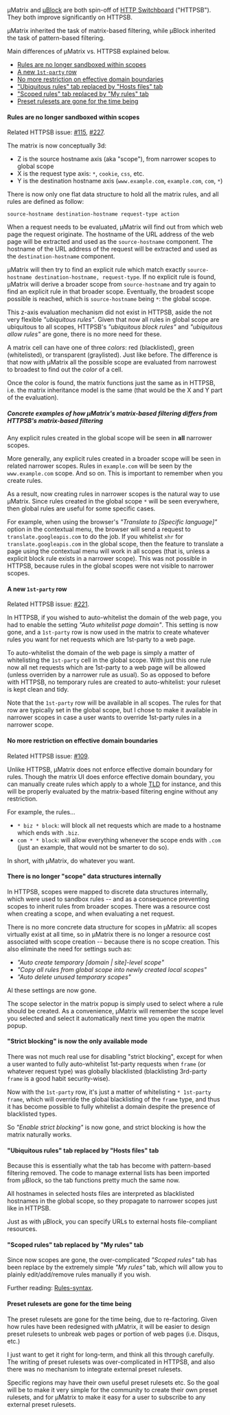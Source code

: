 µMatrix and [µBlock](https://github.com/gorhill/uBlock) are both spin-off of [HTTP Switchboard](https://github.com/gorhill/httpswitchboard) ("HTTPSB"). They both improve significantly on HTTPSB.

µMatrix inherited the task of matrix-based filtering, while µBlock inherited the task of pattern-based filtering.

Main differences of µMatrix vs. HTTPSB explained below.

- [Rules are no longer sandboxed within scopes](#rules-are-no-longer-sandboxed-within-scopes)
- [A new `1st-party` row](#a-new-1st-party-row)
- [No more restriction on effective domain boundaries](#no-more-restriction-on-effective-domain-boundaries)
- ["Ubiquitous rules" tab replaced by "Hosts files" tab](#ubiquitous-rules-tab-replaced-by-hosts-files-tab)
- ["Scoped rules" tab replaced by "My rules" tab](#ubiquitous-rules-tab-replaced-by-hosts-files-tab)
- [Preset rulesets are gone for the time being](#ubiquitous-rules-tab-replaced-by-hosts-files-tab)

#### Rules are no longer sandboxed within scopes

Related HTTPSB issue: [#115](https://github.com/gorhill/httpswitchboard/issues/115), [#227](https://github.com/gorhill/httpswitchboard/issues/227).

The matrix is now conceptually 3d:
- Z is the source hostname axis (aka "scope"), from narrower scopes to global scope
- X is the request type axis: `*`, `cookie`, `css`, etc.
- Y is the destination hostname axis (`www.example.com`, `example.com`, `com`, `*`)

There is now only one flat data structure to hold all the matrix rules, and all rules are defined as follow:

`source-hostname destination-hostname request-type action`

When a request needs to be evaluated, µMatrix will find out from which web page the request originate. The hostname of the URL address of the web page will be extracted and used as the `source-hostname` component. The hostname of the URL address of the request will be extracted and used as the `destination-hostname` component.

µMatrix will then try to find an explicit rule which match exactly `source-hostname destination-hostname, request-type`. If no explicit rule is found, µMatrix will derive a broader scope from `source-hostname` and try again to find an explicit rule in that broader scope. Eventually, the broadest scope possible is reached, which is `source-hostname` being `*`: the global scope.

This z-axis evaluation mechanism did not exist in HTTPSB, aside the not very flexible _"ubiquitous rules"_. Given that now all rules in global scope are ubiquitous to all scopes, HTTPSB's _"ubiquitous block rules"_ and _"ubiquitous allow rules"_ are gone, there is no more need for these.

A matrix cell can have one of three _colors_: red (blacklisted), green (whitelisted), or transparent (graylisted). Just like before. The difference is that now with µMatrix all the possible scope are evaluated from narrowest to broadest to find out the _color_ of a cell.

Once the color is found, the matrix functions just the same as in HTTPSB, i.e. the matrix inheritance model is the same (that would be the X and Y part of the evaluation).

##### Concrete examples of how µMatrix's matrix-based filtering differs from HTTPSB's matrix-based filtering 

Any explicit rules created in the global scope will be seen in **all** narrower scopes.

More generally, any explicit rules created in a broader scope will be seen in related narrower scopes. Rules in `example.com` will be seen by the `www.example.com` scope. And so on. This is important to remember when you create rules.

As a result, now creating rules in narrower scopes is the natural way to use µMatrix. Since rules created in the global scope `*` will be seen everywhere, then global rules are useful for some specific cases. 

For example, when using the browser's _"Translate to [Specific language]"_ option in the contextual menu, the browser will send a request to `translate.googleapis.com` to do the job. If you whitelist `xhr` for `translate.googleapis.com` in the global scope, then the feature to translate a page using the contextual menu will work in all scopes (that is, unless a explicit block rule exists in a narrower scope). This was not possible in HTTPSB, because rules in the global scopes were not visible to narrower scopes.

#### A new `1st-party` row

Related HTTPSB issue: [#221](https://github.com/gorhill/httpswitchboard/issues/221).

In HTTPSB, if you wished to auto-whitelist the domain of the web page, you had to enable the setting _"Auto whitelist page domain"_. This setting is now gone, and a `1st-party` row is now used in the matrix to create whatever rules you want for net requests which are 1st-party to a web page.

To auto-whitelist the domain of the web page is simply a matter of whitelisting the `1st-party` cell in the global scope. With just this one rule now all net requests which are 1st-party to a web page will be allowed (unless overriden by a narrower rule as usual). So as opposed to before with HTTPSB, no temporary rules are created to auto-whitelist: your ruleset is kept clean and tidy.

Note that the `1st-party` row will be available in all scopes. The rules for that row are typically set in the global scope, but I chose to make it available in narrower scopes in case a user wants to override 1st-party rules in a narrower scope.

#### No more restriction on effective domain boundaries

Related HTTPSB issue: [#109](https://github.com/gorhill/httpswitchboard/issues/109).

Unlike HTTPSB, µMatrix does not enforce effective domain boundary for rules. Though the matrix UI does enforce effective domain boundary, you can manually create rules which apply to a whole [TLD](http://en.wikipedia.org/wiki/Top-level_domain) for instance, and this will be properly evaluated by the matrix-based filtering engine without any restriction.

For example, the rules...

- `* biz * block`: will block all net requests which are made to a hostname which ends with `.biz`.
- `com * * block`: will allow everything whenever the scope ends with `.com` (just an example, that would not be smarter to do so).

In short, with µMatrix, do whatever you want.

#### There is no longer "scope" data structures internally

In HTTPSB, scopes were mapped to discrete data structures internally, which were used to sandbox rules -- and as a consequence preventing scopes to inherit rules from broader scopes. There was a resource cost when creating a scope, and when evaluating a net request.

There is no more concrete data structure for scopes in µMatrix: all scopes virtually exist at all time, so in µMatrix there is no longer a resource cost associated with scope creation -- because there is no scope creation. This also eliminate the need for settings such as:

- _"Auto create temporary [domain | site]-level scope"_
- _"Copy all rules from global scope into newly created local scopes"_
- _"Auto delete unused temporary scopes"_

Al these settings are now gone.

The scope selector in the matrix popup is simply used to select where a rule should be created. As a convenience, µMatrix will remember the scope level you selected and select it automatically next time you open the matrix popup.

#### "Strict blocking" is now the only available mode

There was not much real use for disabling "strict blocking", except for when a user wanted to fully auto-whitelist 1st-party requests when `frame` (or whatever request type) was globally blacklisted (blacklisting 3rd-party `frame` is a good habit security-wise).

Now with the `1st-party` row, it's just a matter of whitelisting `* 1st-party frame`, which will override the global blacklisting of the `frame` type, and thus it has become possible to fully whitelist a domain despite the presence of blacklisted types.

So _"Enable strict blocking"_ is now gone, and strict blocking is how the matrix naturally works.

#### "Ubiquitous rules" tab replaced by "Hosts files" tab

Because this is essentially what the tab has become with pattern-based filtering removed. The code to manage external lists has been imported from µBlock, so the tab functions pretty much the same now.

All hostnames in selected hosts files are interpreted as blacklisted hostnames in the global scope, so they propagate to narrower scopes just like in HTTPSB.

Just as with µBlock, you can specify URLs to external hosts file-compliant resources.

#### "Scoped rules" tab replaced by "My rules" tab

Since now scopes are gone, the over-complicated _"Scoped rules"_ tab has been replace by the extremely simple _"My rules"_ tab, which will allow you to plainly edit/add/remove rules manually if you wish.

Further reading: [Rules-syntax](https://github.com/gorhill/uMatrix/wiki/Rules-syntax).

#### Preset rulesets are gone for the time being

The preset rulesets are gone for the time being, due to re-factoring. Given how rules have been redesigned with µMatrix, it will be easier to design preset rulesets to unbreak web pages or portion of web pages (i.e. Disqus, etc.)

I just want to get it right for long-term, and think all this through carefully. The writing of preset rulesets was over-complicated in HTTPSB, and also there was no mechanism to integrate external preset rulesets.

Specific regions may have their own useful preset rulesets etc. So the goal will be to make it very simple for the community to create their own preset rulesets, and for µMatrix to make it easy for a user to subscribe to any external preset rulesets.